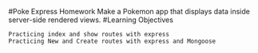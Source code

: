 #Poke Express Homework
Make a Pokemon app that displays data inside server-side rendered views.
#Learning Objectives

    Practicing index and show routes with express
    Practicing New and Create routes with express and Mongoose
